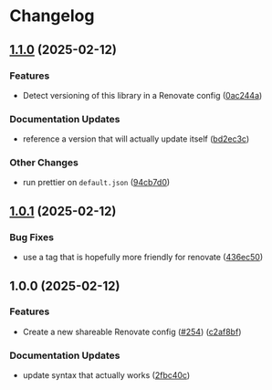 # Changelog

## [1.1.0](https://github.com/marinatedconcrete/config/compare/renovate-config-1.0.1...renovate-config-1.1.0) (2025-02-12)


### Features

* Detect versioning of this library in a Renovate config ([0ac244a](https://github.com/marinatedconcrete/config/commit/0ac244adb24d1cbde68f27fe9bea584f805c5ccc))


### Documentation Updates

* reference a version that will actually update itself ([bd2ec3c](https://github.com/marinatedconcrete/config/commit/bd2ec3cf206bdd438a6bbd0339f0811e3c2855f9))


### Other Changes

* run prettier on `default.json` ([94cb7d0](https://github.com/marinatedconcrete/config/commit/94cb7d0cc988322d036e38239c4c64ea8e75647d))

## [1.0.1](https://github.com/marinatedconcrete/config/compare/renovate-config@v1.0.0...renovate-config-1.0.1) (2025-02-12)


### Bug Fixes

* use a tag that is hopefully more friendly for renovate ([436ec50](https://github.com/marinatedconcrete/config/commit/436ec50e2170e995dd7a6a141780f5ff2706fa72))

## 1.0.0 (2025-02-12)


### Features

* Create a new shareable Renovate config ([#254](https://github.com/marinatedconcrete/config/issues/254)) ([c2af8bf](https://github.com/marinatedconcrete/config/commit/c2af8bf12f414ec008849126ac124fd15c657ebf))


### Documentation Updates

* update syntax that actually works ([2fbc40c](https://github.com/marinatedconcrete/config/commit/2fbc40c56e352559491129b9f1d2b4ef8d45c57e))
